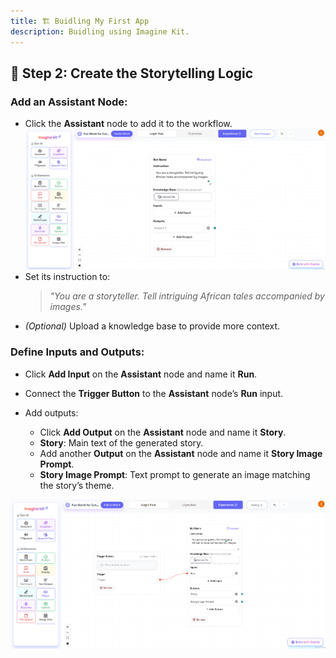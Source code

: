 ```yaml
---
title: 🏗️ Buidling My First App
description: Buidling using Imagine Kit.
---
```


## 📝 Step 2: Create the Storytelling Logic

### Add an Assistant Node:
- Click the **Assistant** node to add it to the workflow.
![Imagine Kit landing page images](../../../../assets/assistant-node.png)
- Set its instruction to:  
  > *"You are a storyteller. Tell intriguing African tales accompanied by images."*
- *(Optional)* Upload a knowledge base to provide more context.

### Define Inputs and Outputs:
- Click **Add Input** on the **Assistant** node and name it **Run**.
- Connect the **Trigger Button** to the **Assistant** node’s **Run** input.

- Add outputs:
  - Click **Add Output** on the **Assistant** node and name it **Story**.
  - **Story**: Main text of the generated story.
  - Add another **Output** on the **Assistant** node and name it **Story Image Prompt**.
  - **Story Image Prompt**: Text prompt to generate an image matching the story’s theme.

![Imagine Kit landing page images](../../../../assets/trigger-assistant.png)
